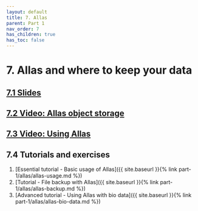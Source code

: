 ```yaml
---
layout: default
title: 7. Allas
parent: Part 1
nav_order: 7
has_children: true
has_toc: false
---
```


# 7. Allas and where to keep your data

## [7.1 Slides](https://a3s.fi/CSC_training/07_allas.html)

## [7.2 Video: Allas object storage](https://video.csc.fi/media/t/0_fvn4jbh1)

## [7.3 Video: Using Allas](https://video.csc.fi/media/t/0_q04hc35j)

## 7.4 Tutorials and exercises

1. [Essential tutorial - Basic usage of Allas]({{ site.baseurl }}{% link part-1/allas/allas-usage.md %})
2. [Tutorial - File backup with Allas]({{ site.baseurl }}{% link part-1/allas/allas-backup.md %})
3. [Advanced tutorial - Using Allas with bio data]({{ site.baseurl }}{% link part-1/allas/allas-bio-data.md %})